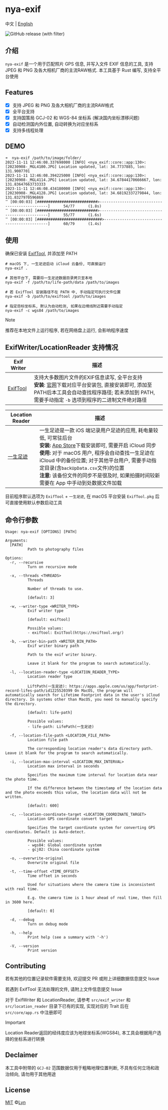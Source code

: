 # nya-exif

中文 | <a href="README_en.md">English</a>

![GitHub release (with filter)](https://img.shields.io/github/v/release/LynMoe/nya-exif)

## 介绍

`nya-exif` 是一个用于匹配照片 GPS 信息, 并写入文件 EXIF 信息的工具, 支持 JPEG 和 PNG 及各大相机厂商的主流RAW格式. 本工具基于 Rust 编写, 支持全平台使用

## Features

- [x] 支持 JPEG 和 PNG 及各大相机厂商的主流RAW格式
- [x] 全平台支持
- [x] 支持国策局 GCJ-02 和 WGS-84 坐标系 (解决国内坐标漂移问题)
- [x] 自动检测国内外位置, 自动转换为对应坐标系
- [x] 支持多线程处理

## DEMO

```shell
➜  nya-exif /path/to/image/folder/
2023-11-11 12:46:08.337698000 [INFO] <nya_exif::core::app:130>:[20230908-_MGL4100.JPG] Location updated, lat: 34.7737885, lon: 131.9007701
2023-11-11 12:46:08.394225000 [INFO] <nya_exif::core::app:130>:[20230908-_MGL4114.JPG] Location updated, lat: 34.67844170666667, lon: 131.83647663733333
2023-11-11 12:46:08.434180000 [INFO] <nya_exif::core::app:130>:[20230908-_MGL4128.JPG] Location updated, lat: 34.68192337279844, lon: 131.8327970596869
⠉ [00:00:03] [###########################>-----------------------------------------------]      54/77      (1.8s)
⠉ [00:00:03] [###########################>-----------------------------------------------]      55/77      (1.6s)
⠉ [00:00:03] [#############################>---------------------------------------------]      60/79      (1.4s)
```

## 使用

确保已安装 [ExifTool](https://exiftool.org/), 并添加至 PATH

```shell
# macOS 下, 一生足迹启动 iCloud 云备份, 可直接运行
nya-exif .

# 其他平台下, 需要将一生足迹数据目录拷贝至本地
nya-exif -f /path/to/life-path/data /path/to/images

# 若 ExifTool 安装路径不在 PATH 中, 手动指定可执行文件位置
nya-exif -b /path/to/exiftool /path/to/images

# 指定目标坐标系, 默认为自动检测, 如果在边境线附近需要手动指定
nya-exif -c wgs84 /path/to/images
```

> [!NOTE]  
> 推荐在本地文件上运行程序, 若在网络盘上运行, 会影响程序速度

## ExifWriter/LocationReader 支持情况

| Exif Writer | 描述 |
| --- | --- |
| [ExifTool](https://exiftool.org/) | 支持大多数图片文件的EXIF信息读写, 全平台支持<br>**安装**: [官网](https://exiftool.org/)下载对应平台安装包, 直接安装即可, 添加至PATH后本工具会自动查找程序路径; 若未添加到 PATH, 需要手动指定 `-b` 选项到程序的二进制文件绝对路径 |

| Location Reader | 描述 |
| --- | --- |
| [一生足迹](https://apps.apple.com/us/app/footprint-record-lifes-path/id1225520399) | 一生足迹是一款 iOS 端记录用户足迹的应用, 耗电量较低, 可常驻后台<br>**安装:** [App Store](https://apps.apple.com/us/app/footprint-record-lifes-path/id1225520399)下载安装即可, 需要开启 iCloud 同步<br>**使用:** 对于 macOS 用户, 程序会自动查找一生足迹在 iCloud 中的备份位置; 对于其他平台用户, 需要手动指定目录(含`backUpData.csv`文件)的位置<br>**注意:** 该备份文件的同步不是很及时, 如果拍摄时间较新需要在 App 中手动到处数据文件加载 |

目前程序默认选项为 `ExifTool` + `一生足迹`, 在 macOS 平台安装 `ExifTool.pkg` 后可直接使用默认参数启动工具

## 命令行参数

```shell
Usage: nya-exif [OPTIONS] [PATH]

Arguments:
  [PATH]
          Path to photography files

Options:
  -r, --recursive
          Turn on recursive mode

  -x, --threads <THREADS>
          Threads
          
          Number of threads to use.
          
          [default: 3]
          
  -w, --writer-type <WRITER_TYPE>
          Exif writer type
          
          [default: exiftool]

          Possible values:
          - exiftool: ExitTool(https://exiftool.org/)

  -b, --writer-bin-path <WRITER_BIN_PATH>
          Exif writer binary path
          
          Path to the exif writer binary.
          
          Leave it blank for the program to search automatically.

  -l, --location-reader-type <LOCATION_READER_TYPE>
          Location reader type
          
          LiftPath(一生足迹): https://apps.apple.com/us/app/footprint-record-lifes-path/id1225520399 On MacOS, the program will automatically search for Lifetime Footprint data in the user's iCloud directory. In systems other than MacOS, you need to manually specify the directory.
          
          [default: life-path]

          Possible values:
          - life-path: LifePath(一生足迹)

  -f, --location-file-path <LOCATION_FILE_PATH>
          Location file path
          
          The corresponding location reader's data directory path. Leave it blank for the program to search automatically.

  -i, --location-max-interval <LOCATION_MAX_INTERVAL>
          Location max interval in seconds
          
          Specifies the maximum time interval for location data near the photo time.
          
          If the difference between the timestamp of the location data and the photo exceeds this value, the location data will not be written.
          
          [default: 600]

  -c, --location-coordinate-target <LOCATION_COORDINATE_TARGET>
          Location GPS coordinate convert target
          
          Specifies the target coordinate system for converting GPS coordinates. Default is Auto-detect.

          Possible values:
          - wgs84: Global coordinate system
          - gcj02: China coordinate system

  -o, --overwrite-original
          Overwrite original file

  -t, --time-offset <TIME_OFFSET>
          Time offset in seconds
          
          Used for situations where the camera time is inconsistent with real time.
          
          E.g. the camera time is 1 hour ahead of real time, then fill in 3600 here.
          
          [default: 0]

  -d, --debug
          Turn on debug mode

  -h, --help
          Print help (see a summary with '-h')

  -V, --version
          Print version
```

## Contributing

若有其他的位置记录软件需要支持, 欢迎提交 PR 或附上详细数据信息提交 Issue

若遇到 ExifTool 无法处理的文件, 请附上文件信息提交 Issue

对于 ExifWriter 和 LocationReader, 请参考 `src/exif_writer` 和 `src/location_reader` 目录下已有的实现, 实现对应的 Trait 后在 `src/core/app.rs` 中注册即可

> [!IMPORTANT]  
> Location Reader返回的经纬度应该为地球坐标系(WGS84), 本工具会根据用户选择的坐标系进行转换

## Declaimer

本工具中附带的 `GCJ-02` 范围数据仅用于粗略地理位置判断, 不具有任何立场和政治倾向, 请勿用于其他用途 

## License

[MIT](LICENSE) ©[Lyn](mailto://i@lyn.moe)
